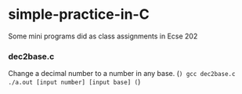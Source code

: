# simple-practice-in-C
Some mini programs did as class assignments in Ecse 202

### dec2base.c
Change a decimal number to a number in any base. 
(```)
gcc dec2base.c
./a.out [input number] [input base]
(```)


